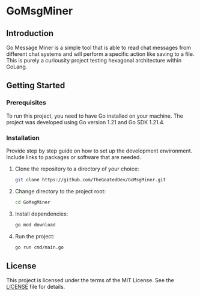 # GoMsgMiner

## Introduction

Go Message Miner is a simple tool that is able to read chat messages from different chat systems and will perform a specific action like saving to a file. This is purely a curiousity project testing hexagonal architecture within GoLang.

## Getting Started

### Prerequisites

To run this project, you need to have Go installed on your machine. The project was developed using Go version 1.21 and Go SDK 1.21.4.

### Installation

Provide step by step guide on how to set up the development environment. Include links to packages or software that are needed.

1. Clone the repository to a directory of your choice:

    ```bash
    git clone https://github.com/TheGoatedDev/GoMsgMiner.git
    ```
   
2. Change directory to the project root:

    ```bash
    cd GoMsgMiner
    ```
   
3. Install dependencies:

    ```bash
    go mod download
    ```
   
4. Run the project:

    ```bash
    go run cmd/main.go
    ```

## License

This project is licensed under the terms of the MIT License. See the [LICENSE](LICENSE) file for details.